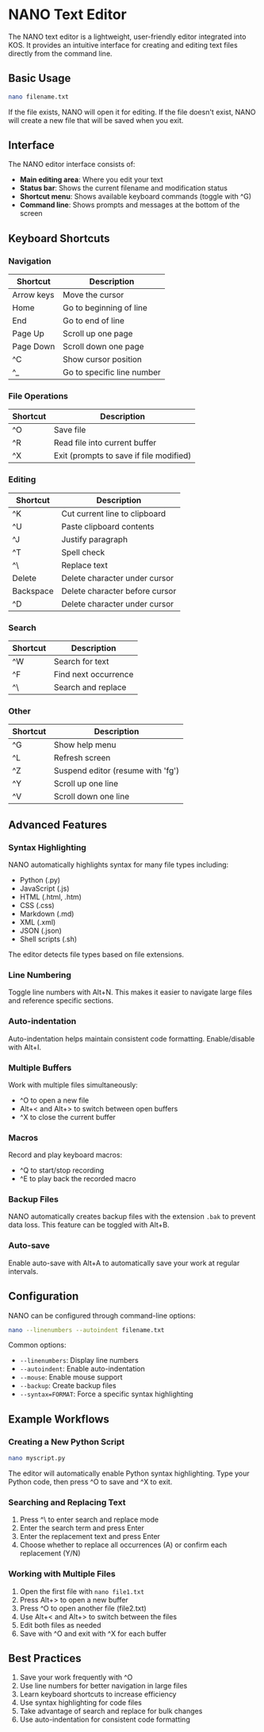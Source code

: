 # NANO Text Editor

The NANO text editor is a lightweight, user-friendly editor integrated into KOS. It provides an intuitive interface for creating and editing text files directly from the command line.

## Basic Usage

```bash
nano filename.txt
```

If the file exists, NANO will open it for editing. If the file doesn't exist, NANO will create a new file that will be saved when you exit.

## Interface

The NANO editor interface consists of:

- **Main editing area**: Where you edit your text
- **Status bar**: Shows the current filename and modification status
- **Shortcut menu**: Shows available keyboard commands (toggle with ^G)
- **Command line**: Shows prompts and messages at the bottom of the screen

## Keyboard Shortcuts

### Navigation

| Shortcut | Description |
|----------|-------------|
| Arrow keys | Move the cursor |
| Home | Go to beginning of line |
| End | Go to end of line |
| Page Up | Scroll up one page |
| Page Down | Scroll down one page |
| ^C | Show cursor position |
| ^_ | Go to specific line number |

### File Operations

| Shortcut | Description |
|----------|-------------|
| ^O | Save file |
| ^R | Read file into current buffer |
| ^X | Exit (prompts to save if file modified) |

### Editing

| Shortcut | Description |
|----------|-------------|
| ^K | Cut current line to clipboard |
| ^U | Paste clipboard contents |
| ^J | Justify paragraph |
| ^T | Spell check |
| ^\ | Replace text |
| Delete | Delete character under cursor |
| Backspace | Delete character before cursor |
| ^D | Delete character under cursor |

### Search

| Shortcut | Description |
|----------|-------------|
| ^W | Search for text |
| ^F | Find next occurrence |
| ^\ | Search and replace |

### Other

| Shortcut | Description |
|----------|-------------|
| ^G | Show help menu |
| ^L | Refresh screen |
| ^Z | Suspend editor (resume with 'fg') |
| ^Y | Scroll up one line |
| ^V | Scroll down one line |

## Advanced Features

### Syntax Highlighting

NANO automatically highlights syntax for many file types including:
- Python (.py)
- JavaScript (.js)
- HTML (.html, .htm)
- CSS (.css)
- Markdown (.md)
- XML (.xml)
- JSON (.json)
- Shell scripts (.sh)

The editor detects file types based on file extensions.

### Line Numbering

Toggle line numbers with Alt+N. This makes it easier to navigate large files and reference specific sections.

### Auto-indentation

Auto-indentation helps maintain consistent code formatting. Enable/disable with Alt+I.

### Multiple Buffers

Work with multiple files simultaneously:
- ^O to open a new file
- Alt+< and Alt+> to switch between open buffers
- ^X to close the current buffer

### Macros

Record and play keyboard macros:
- ^Q to start/stop recording
- ^E to play back the recorded macro

### Backup Files

NANO automatically creates backup files with the extension `.bak` to prevent data loss. This feature can be toggled with Alt+B.

### Auto-save

Enable auto-save with Alt+A to automatically save your work at regular intervals.

## Configuration

NANO can be configured through command-line options:

```bash
nano --linenumbers --autoindent filename.txt
```

Common options:
- `--linenumbers`: Display line numbers
- `--autoindent`: Enable auto-indentation
- `--mouse`: Enable mouse support
- `--backup`: Create backup files
- `--syntax=FORMAT`: Force a specific syntax highlighting

## Example Workflows

### Creating a New Python Script

```bash
nano myscript.py
```

The editor will automatically enable Python syntax highlighting. Type your Python code, then press ^O to save and ^X to exit.

### Searching and Replacing Text

1. Press ^\ to enter search and replace mode
2. Enter the search term and press Enter
3. Enter the replacement text and press Enter
4. Choose whether to replace all occurrences (A) or confirm each replacement (Y/N)

### Working with Multiple Files

1. Open the first file with `nano file1.txt`
2. Press Alt+> to open a new buffer
3. Press ^O to open another file (file2.txt)
4. Use Alt+< and Alt+> to switch between the files
5. Edit both files as needed
6. Save with ^O and exit with ^X for each buffer

## Best Practices

1. Save your work frequently with ^O
2. Use line numbers for better navigation in large files
3. Learn keyboard shortcuts to increase efficiency
4. Use syntax highlighting for code files
5. Take advantage of search and replace for bulk changes
6. Use auto-indentation for consistent code formatting
